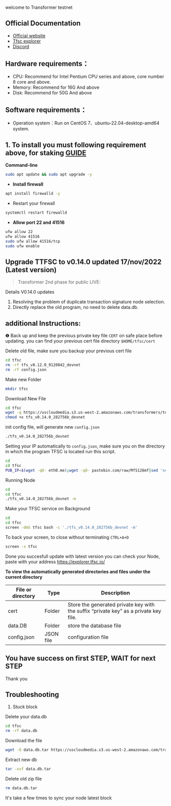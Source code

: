 welcome to Transformer testnet 

## Official Documentation
* [Official website](https://www.tfsc.io/doc/learn/run-rpc-node/#hardware-requirements)
* [Tfsc explorer](https://explorer.tfsc.io/)
* [Discord](https://discord.gg/qWEd5jdftY)

## Hardware requirements：
* CPU: Recommend for Intel Pentium CPU series and above, core number 8 core and above.
* Memory: Recommend for 16G And above
* Disk: Recommend for 50G And above

## Software requirements：
* Operation system：Run on CentOS 7、ubuntu-22.04-desktop-amd64 system.

## 1. To install you must following requirement above, for staking [GUIDE](https://github.com/fatalbar/testnet-manual/tree/main/Transformers/staking)

**Command-line**
```bash
sudo apt update && sudo apt upgrade -y
```

* **Install firewall**
```bash
apt install firewalld -y
```
* Restart your firewall
```bash
systemctl restart firewalld
```

* **Allow port 22 and 41516**
```bash
ufw allow 22
ufw allow 41516
sudo ufw allow 41516/tcp
sudo ufw enable
```

## Upgrade TTFSC to v0.14.0 updated 17/nov/2022 (Latest version)
> Transformer 2nd phase for public LIVE:

Details V0.14.0 updates
1. Resolving the problem of duplicate transaction signature node selection.
2. Directly replace the old program, no need to delete data.db.

## additional Instructions: 

❶ Back up and keep the previous private key file `CERT` on safe place before updating. you can find your previous cert file directory `$HOME/tfsc/cert`


Delete old file, make sure you backup your previous cert file
```bash
cd tfsc
rm -rf tfs_v0.12.0_9120842_devnet
rm -rf config.json
```

Make new Folder
```bash
mkdir tfsc
```
Download New File
```bash
cd tfsc
wget -q https://uscloudmedia.s3.us-west-2.amazonaws.com/transformers/test/tfs_v0.14.0_282756b_devnet
chmod +x tfs_v0.14.0_282756b_devnet
```

init config file, will generate new `config.json`
```bash
./tfs_v0.14.0_282756b_devnet
```

Setting your IP automatically to `config.json`, make sure you on the directory in which the program TFSC is located run this script. 
```bash
cd
cd tfsc
PUB_IP=$(wget -qO- eth0.me);wget -qO- pastebin.com/raw/MfS126mf|sed 's#\"ip\": \"pub_ip\"#\"ip\": '\"${PUB_IP}\"'#' > config.json
```

Running Node 
```bash
cd
cd tfsc
./tfs_v0.14.0_282756b_devnet -m
```
Make your TFSC service on Background 
```bash
cd
cd tfsc
screen -dmS tfsc bash -c './tfs_v0.14.0_282756b_devnet -m'
```
To back your screen, to close without terminating `CTRL+A+D`
```bash
screen -x tfsc 
```
Done you succesfull update with latest version
you can check your Node, paste with your address https://explorer.tfsc.io/

**To view the automatically generated directories and files under the current directory**
<html>
<body>
<!--StartFragment-->

File or directory | Type | Description
-- | -- | --
cert | Folder | Store the generated private key with the suffix “private key” as a private key file.
data.DB | Folder | store the database file
config.json | JSON file | configuration file

<!--EndFragment-->
</body>
</html>


## You have success on first STEP, WAIT for next STEP 
Thank you

## Troubleshooting

1. Stuck block 

Delete your data.db
```bash
cd tfsc
rm -rf data.db
```
Download the file
```bash
wget -O data.db.tar https://uscloudmedia.s3.us-west-2.amazonaws.com/transformers/db/data.29004.tar.gz
```
Extract new db
```bash
tar -xvf data.db.tar
```
Delete old zip file
```bash
rm data.db.tar
```
It's take a few times to sync your node latest block
